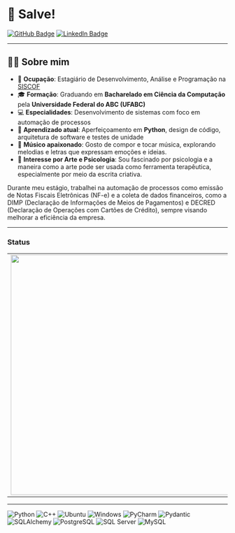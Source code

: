 
# 👋 Salve!

[![GitHub Badge](https://img.shields.io/badge/-GitHub-181717?style=flat-square&logo=github&logoColor=white)](https://github.com/seuusuario) [![LinkedIn Badge](https://img.shields.io/badge/Discord-7289DA?style=flat-square&logo=discord&logoColor=white)](https://discord.com/users/eu.gustavo)

---

## 👨‍💻 Sobre mim

- 💼 **Ocupação**: Estagiário de Desenvolvimento, Análise e Programação na [SISCOF](https://siscof.me/)
- 🎓 **Formação**: Graduando em **Bacharelado em Ciência da Computação** pela **Universidade Federal do ABC (UFABC)**
- 💻 **Especialidades**: Desenvolvimento de sistemas com foco em automação de processos
- 🌱 **Aprendizado atual**: Aperfeiçoamento em **Python**, design de código, arquitetura de software e testes de unidade
- 🎵 **Músico apaixonado**: Gosto de compor e tocar música, explorando melodias e letras que expressam emoções e ideias.
- 🎨 **Interesse por Arte e Psicologia**: Sou fascinado por psicologia e a maneira como a arte pode ser usada como ferramenta terapêutica, especialmente por meio da escrita criativa.

Durante meu estágio, trabalhei na automação de processos como emissão de Notas Fiscais Eletrônicas (NF-e) e a coleta de dados financeiros, como a DIMP (Declaração de Informações de Meios de Pagamentos) e DECRED (Declaração de Operações com Cartões de Crédito), sempre visando melhorar a eficiência da empresa.

----
### Status

<center>
<table>
    <tr>
        <td><img width="550px" align="left" src="https://github-readme-stats-git-masterrstaa-rickstaa.vercel.app/api?username=GustavoGLD&show_icons=true&theme=vue-dark" /></td>
        <td><img width="450px" align="left" src="https://github-readme-stats-git-masterrstaa-rickstaa.vercel.app/api/top-langs/?username=GustavoGLD&layout=compact&theme=vue-dark"/></td>
    </tr>   
</table>
</center>  

----

![Python](https://img.shields.io/badge/-Python-333333?style=flat&logo=python)
![C++](https://img.shields.io/badge/-C++-333333?style=flat&logo=cplusplus)
![Ubuntu](https://img.shields.io/badge/-Ubuntu-333333?style=flat&logo=ubuntu)
![Windows](https://img.shields.io/badge/-Windows-333333?style=flat&logo=windows)
![PyCharm](https://img.shields.io/badge/-PyCharm-333333?style=flat&logo=pycharm)
![Pydantic](https://img.shields.io/badge/-Pydantic-333333?style=flat&logo=pydantic)
![SQLAlchemy](https://img.shields.io/badge/-SQLAlchemy-333333?style=flat&logo=sqlalchemy)
![PostgreSQL](https://img.shields.io/badge/-PostgreSQL-333333?style=flat&logo=postgresql)
![SQL Server](https://img.shields.io/badge/-SQL%20Server-333333?style=flat&logo=microsoft-sql-server)
![MySQL](https://img.shields.io/badge/-MySQL-333333?style=flat&logo=mysql)



